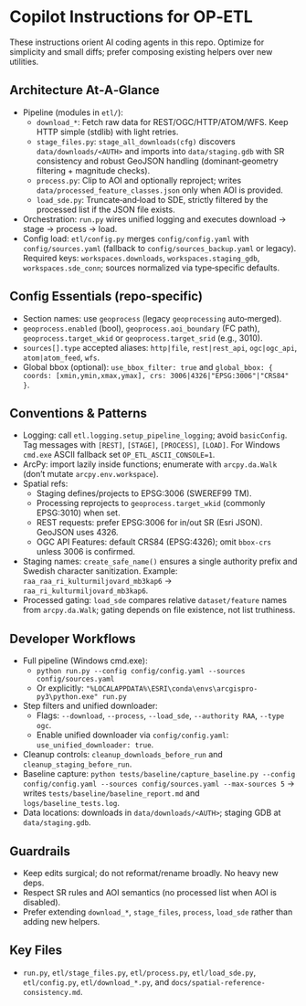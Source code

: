 # Copilot Instructions for OP‑ETL

These instructions orient AI coding agents in this repo. Optimize for simplicity and small diffs; prefer composing existing helpers over new utilities.

## Architecture At‑A‑Glance
- Pipeline (modules in `etl/`):
  - `download_*`: Fetch raw data for REST/OGC/HTTP/ATOM/WFS. Keep HTTP simple (stdlib) with light retries.
  - `stage_files.py`: `stage_all_downloads(cfg)` discovers `data/downloads/<AUTH>` and imports into `data/staging.gdb` with SR consistency and robust GeoJSON handling (dominant‑geometry filtering + magnitude checks).
  - `process.py`: Clip to AOI and optionally reproject; writes `data/processed_feature_classes.json` only when AOI is provided.
  - `load_sde.py`: Truncate‑and‑load to SDE, strictly filtered by the processed list if the JSON file exists.
- Orchestration: `run.py` wires unified logging and executes download → stage → process → load.
- Config load: `etl/config.py` merges `config/config.yaml` with `config/sources.yaml` (fallback to `config/sources_backup.yaml` or legacy). Required keys: `workspaces.downloads`, `workspaces.staging_gdb`, `workspaces.sde_conn`; sources normalized via type‑specific defaults.

## Config Essentials (repo‑specific)
- Section names: use `geoprocess` (legacy `geoprocessing` auto‑merged).
- `geoprocess.enabled` (bool), `geoprocess.aoi_boundary` (FC path), `geoprocess.target_wkid` or `geoprocess.target_srid` (e.g., 3010).
- `sources[].type` accepted aliases: `http|file`, `rest|rest_api`, `ogc|ogc_api`, `atom|atom_feed`, `wfs`.
- Global bbox (optional): `use_bbox_filter: true` and `global_bbox: { coords: [xmin,ymin,xmax,ymax], crs: 3006|4326|"EPSG:3006"|"CRS84" }`.

## Conventions & Patterns
- Logging: call `etl.logging.setup_pipeline_logging`; avoid `basicConfig`. Tag messages with `[REST]`, `[STAGE]`, `[PROCESS]`, `[LOAD]`. For Windows `cmd.exe` ASCII fallback set `OP_ETL_ASCII_CONSOLE=1`.
- ArcPy: import lazily inside functions; enumerate with `arcpy.da.Walk` (don’t mutate `arcpy.env.workspace`).
- Spatial refs:
  - Staging defines/projects to EPSG:3006 (SWEREF99 TM).
  - Processing reprojects to `geoprocess.target_wkid` (commonly EPSG:3010) when set.
  - REST requests: prefer EPSG:3006 for in/out SR (Esri JSON). GeoJSON uses 4326.
  - OGC API Features: default CRS84 (EPSG:4326); omit `bbox-crs` unless 3006 is confirmed.
- Staging names: `create_safe_name()` ensures a single authority prefix and Swedish character sanitization. Example: `raa_raa_ri_kulturmiljovard_mb3kap6` → `raa_ri_kulturmiljovard_mb3kap6`.
- Processed gating: `load_sde` compares relative `dataset/feature` names from `arcpy.da.Walk`; gating depends on file existence, not list truthiness.

## Developer Workflows
- Full pipeline (Windows cmd.exe):
  - `python run.py --config config/config.yaml --sources config/sources.yaml`
  - Or explicitly: `"%LOCALAPPDATA%\ESRI\conda\envs\arcgispro-py3\python.exe" run.py`
- Step filters and unified downloader:
  - Flags: `--download`, `--process`, `--load_sde`, `--authority RAA`, `--type ogc`.
  - Enable unified downloader via `config/config.yaml`: `use_unified_downloader: true`.
- Cleanup controls: `cleanup_downloads_before_run` and `cleanup_staging_before_run`.
- Baseline capture: `python tests/baseline/capture_baseline.py --config config/config.yaml --sources config/sources.yaml --max-sources 5` → writes `tests/baseline/baseline_report.md` and `logs/baseline_tests.log`.
- Data locations: downloads in `data/downloads/<AUTH>`; staging GDB at `data/staging.gdb`.

## Guardrails
- Keep edits surgical; do not reformat/rename broadly. No heavy new deps.
- Respect SR rules and AOI semantics (no processed list when AOI is disabled).
- Prefer extending `download_*`, `stage_files`, `process`, `load_sde` rather than adding new helpers.

## Key Files
- `run.py`, `etl/stage_files.py`, `etl/process.py`, `etl/load_sde.py`, `etl/config.py`, `etl/download_*.py`, and `docs/spatial-reference-consistency.md`.
